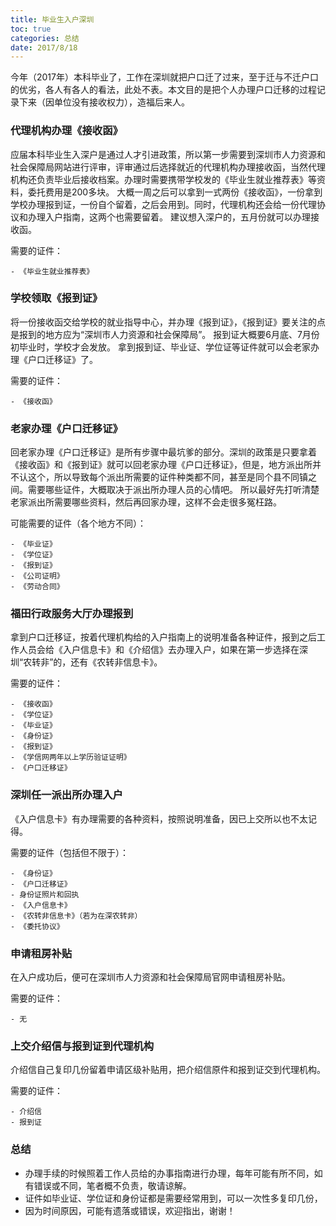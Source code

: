 ```yaml
---
title: 毕业生入户深圳
toc: true
categories: 总结
date: 2017/8/18
---
```


今年（2017年）本科毕业了，工作在深圳就把户口迁了过来，至于迁与不迁户口的优劣，各人有各人的看法，此处不表。本文目的是把个人办理户口迁移的过程记录下来（因单位没有接收权力），造福后来人。
<!-- more -->

### 代理机构办理《接收函》
应届本科毕业生入深户是通过人才引进政策，所以第一步需要到深圳市人力资源和社会保障局网站进行评审，评审通过后选择就近的代理机构办理接收函，当然代理机构还负责毕业后接收档案。办理时需要携带学校发的《毕业生就业推荐表》等资料，委托费用是200多块。
大概一周之后可以拿到一式两份《接收函》，一份拿到学校办理报到证，一份自个留着，之后会用到。同时，代理机构还会给一份代理协议和办理入户指南，这两个也需要留着。
建议想入深户的，五月份就可以办理接收函。

需要的证件：
```
- 《毕业生就业推荐表》
```

### 学校领取《报到证》
将一份接收函交给学校的就业指导中心，并办理《报到证》，《报到证》要关注的点是报到的地方应为“深圳市人力资源和社会保障局”。
报到证大概要6月底、7月份初毕业时，学校才会发放。
拿到报到证、毕业证、学位证等证件就可以会老家办理《户口迁移证》了。

需要的证件：
```
- 《接收函》
```

### 老家办理《户口迁移证》
回老家办理《户口迁移证》是所有步骤中最坑爹的部分。深圳的政策是只要拿着《接收函》和《报到证》就可以回老家办理《户口迁移证》，但是，地方派出所并不认这个，所以导致每个派出所需要的证件种类都不同，甚至是同个县不同镇之间。需要哪些证件，大概取决于派出所办理人员的心情吧。
所以最好先打听清楚老家派出所需要哪些资料，然后再回家办理，这样不会走很多冤枉路。

可能需要的证件（各个地方不同）：
```
- 《毕业证》
- 《学位证》
- 《报到证》
- 《公司证明》
- 《劳动合同》
```
### 福田行政服务大厅办理报到
拿到户口迁移证，按着代理机构给的入户指南上的说明准备各种证件，报到之后工作人员会给《入户信息卡》和《介绍信》去办理入户，如果在第一步选择在深圳“农转非”的，还有《农转非信息卡》。

需要的证件：
```
- 《接收函》
- 《学位证》
- 《毕业证》
- 《身份证》
- 《报到证》
- 《学信网两年以上学历验证证明》
- 《户口迁移证》
```

### 深圳任一派出所办理入户
《入户信息卡》有办理需要的各种资料，按照说明准备，因已上交所以也不太记得。

需要的证件（包括但不限于）：
```
- 《身份证》
- 《户口迁移证》
- 身份证照片和回执
- 《入户信息卡》
- 《农转非信息卡》（若为在深农转非）
- 《委托协议》
```
### 申请租房补贴
在入户成功后，便可在深圳市人力资源和社会保障局官网申请租房补贴。


需要的证件：
```
- 无
```
### 上交介绍信与报到证到代理机构
介绍信自己复印几份留着申请区级补贴用，把介绍信原件和报到证交到代理机构。


需要的证件：
```
- 介绍信
- 报到证
```
### 总结
- 办理手续的时候照着工作人员给的办事指南进行办理，每年可能有所不同，如有错误或不同，笔者概不负责，敬请谅解。
- 证件如毕业证、学位证和身份证都是需要经常用到，可以一次性多复印几份，
- 因为时间原因，可能有遗落或错误，欢迎指出，谢谢！